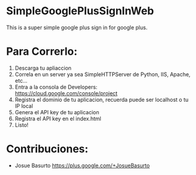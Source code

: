SimpleGooglePlusSignInWeb
=========================

This is a super simple google plus sign in for google plus.

Para Correrlo:
=========================
1. Descarga tu apliaccion
2. Correla en un server ya sea SimpleHTTPServer de Python, IIS, Apache, etc...
3. Entra a la consola de Developers: https://cloud.google.com/console/project
4. Registra el dominio de tu aplicacion, recuerda puede ser localhost o tu IP local
5. Genera el API key de tu aplicacion
6. Registra el API key en el index.html
7. Listo!

Contribuciones:
=========================
+ Josue Basurto https://plus.google.com/+JosueBasurto

